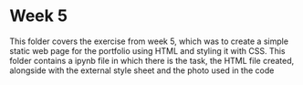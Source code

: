 # Week 5

This folder covers the exercise from week 5, which was to create a simple static web page for the portfolio using HTML and styling it with CSS.
This folder contains a ipynb file in which there is the task, the HTML file created, alongside with the external style sheet and the photo used in the code
